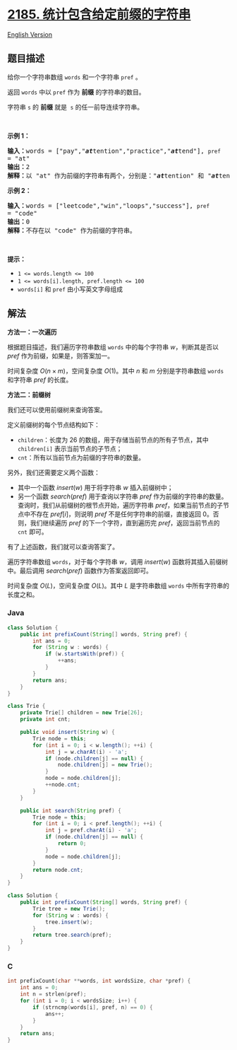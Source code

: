 # [2185. 统计包含给定前缀的字符串](https://leetcode.cn/problems/counting-words-with-a-given-prefix)

[English Version](/solution/2100-2199/2185.Counting%20Words%20With%20a%20Given%20Prefix/README_EN.md)

## 题目描述

<p>给你一个字符串数组 <code>words</code> 和一个字符串 <code>pref</code> 。</p>

<p>返回 <code>words</code><em> </em>中以 <code>pref</code> 作为 <strong>前缀</strong> 的字符串的数目。</p>

<p>字符串 <code>s</code> 的 <strong>前缀</strong> 就是&nbsp; <code>s</code> 的任一前导连续字符串。</p>

<p>&nbsp;</p>

<p><strong>示例 1：</strong></p>

<pre><strong>输入：</strong>words = ["pay","<em><strong>at</strong></em>tention","practice","<em><strong>at</strong></em>tend"], <code>pref </code>= "at"
<strong>输出：</strong>2
<strong>解释：</strong>以 "at" 作为前缀的字符串有两个，分别是："<em><strong>at</strong></em>tention" 和 "<em><strong>at</strong></em>tend" 。
</pre>

<p><strong>示例 2：</strong></p>

<pre><strong>输入：</strong>words = ["leetcode","win","loops","success"], <code>pref </code>= "code"
<strong>输出：</strong>0
<strong>解释：</strong>不存在以 "code" 作为前缀的字符串。
</pre>

<p>&nbsp;</p>

<p><strong>提示：</strong></p>

<ul>
	<li><code>1 &lt;= words.length &lt;= 100</code></li>
	<li><code>1 &lt;= words[i].length, pref.length &lt;= 100</code></li>
	<li><code>words[i]</code> 和 <code>pref</code> 由小写英文字母组成</li>
</ul>

## 解法

**方法一：一次遍历**

根据题目描述，我们遍历字符串数组 `words` 中的每个字符串 $w$，判断其是否以 $pref$ 作为前缀，如果是，则答案加一。

时间复杂度 $O(n \times m)$，空间复杂度 $O(1)$。其中 $n$ 和 $m$ 分别是字符串数组 `words` 和字符串 $pref$ 的长度。

**方法二：前缀树**

我们还可以使用前缀树来查询答案。

定义前缀树的每个节点结构如下：

-   `children`：长度为 $26$ 的数组，用于存储当前节点的所有子节点，其中 `children[i]` 表示当前节点的子节点；
-   `cnt`：所有以当前节点为前缀的字符串的数量。

另外，我们还需要定义两个函数：

-   其中一个函数 $insert(w)$ 用于将字符串 $w$ 插入前缀树中；
-   另一个函数 $search(pref)$ 用于查询以字符串 $pref$ 作为前缀的字符串的数量。查询时，我们从前缀树的根节点开始，遍历字符串 $pref$，如果当前节点的子节点中不存在 $pref[i]$，则说明 $pref$ 不是任何字符串的前缀，直接返回 $0$。否则，我们继续遍历 $pref$ 的下一个字符，直到遍历完 $pref$，返回当前节点的 `cnt` 即可。

有了上述函数，我们就可以查询答案了。

遍历字符串数组 `words`，对于每个字符串 $w$，调用 $insert(w)$ 函数将其插入前缀树中。最后调用 $search(pref)$ 函数作为答案返回即可。

时间复杂度 $O(L)$，空间复杂度 $O(L)$。其中 $L$ 是字符串数组 `words` 中所有字符串的长度之和。

### **Java**

```java
class Solution {
    public int prefixCount(String[] words, String pref) {
        int ans = 0;
        for (String w : words) {
            if (w.startsWith(pref)) {
                ++ans;
            }
        }
        return ans;
    }
}
```

```java
class Trie {
    private Trie[] children = new Trie[26];
    private int cnt;

    public void insert(String w) {
        Trie node = this;
        for (int i = 0; i < w.length(); ++i) {
            int j = w.charAt(i) - 'a';
            if (node.children[j] == null) {
                node.children[j] = new Trie();
            }
            node = node.children[j];
            ++node.cnt;
        }
    }

    public int search(String pref) {
        Trie node = this;
        for (int i = 0; i < pref.length(); ++i) {
            int j = pref.charAt(i) - 'a';
            if (node.children[j] == null) {
                return 0;
            }
            node = node.children[j];
        }
        return node.cnt;
    }
}

class Solution {
    public int prefixCount(String[] words, String pref) {
        Trie tree = new Trie();
        for (String w : words) {
            tree.insert(w);
        }
        return tree.search(pref);
    }
}
```

### **C**

```c
int prefixCount(char **words, int wordsSize, char *pref) {
    int ans = 0;
    int n = strlen(pref);
    for (int i = 0; i < wordsSize; i++) {
        if (strncmp(words[i], pref, n) == 0) {
            ans++;
        }
    }
    return ans;
}
```
